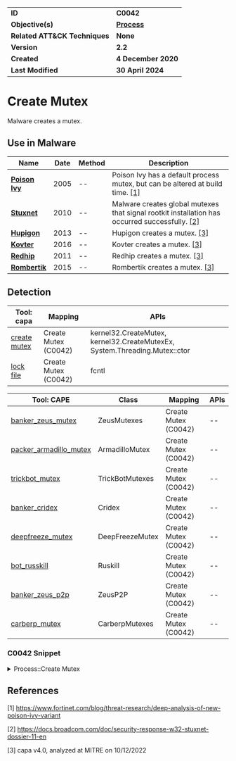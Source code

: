 <table>
<tr>
<td><b>ID</b></td>
<td><b>C0042</b></td>
</tr>
<tr>
<td><b>Objective(s)</b></td>
<td><b><a href="../process">Process</a></b></td>
</tr>
<tr>
<td><b>Related ATT&CK Techniques</b></td>
<td><b>None</b></td>
</tr>
<tr>
<td><b>Version</b></td>
<td><b>2.2</b></td>
</tr>
<tr>
<td><b>Created</b></td>
<td><b>4 December 2020</b></td>
</tr>
<tr>
<td><b>Last Modified</b></td>
<td><b>30 April 2024</b></td>
</tr>
</table>


# Create Mutex

Malware creates a mutex. 

## Use in Malware

|Name|Date|Method|Description|
|---|---|---|---|
|[**Poison Ivy**](../../xample-malware/poison-ivy.md)|2005|--|Poison Ivy has a default process mutex, but can be altered at build time. [[1]](#1)|
|[**Stuxnet**](../../xample-malware/stuxnet.md)|2010|--|Malware creates global mutexes that signal rootkit installation has occurred successfully. [[2]](#2)|
|[**Hupigon**](../../xample-malware/hupigon.md)|2013|--|Hupigon creates a mutex. [[3]](#3)|
|[**Kovter**](../../xample-malware/kovter.md)|2016|--|Kovter creates a mutex. [[3]](#3)|
|[**Redhip**](../../xample-malware/redhip.md)|2011|--|Redhip creates a mutex. [[3]](#3)|
|[**Rombertik**](../../xample-malware/rombertik.md)|2015|--|Rombertik creates a mutex. [[3]](#3)|

## Detection

|Tool: capa|Mapping|APIs|
|---|---|---|
|[create mutex](https://github.com/mandiant/capa-rules/blob/master/host-interaction/mutex/create-mutex.yml)|Create Mutex (C0042)|kernel32.CreateMutex, kernel32.CreateMutexEx, System.Threading.Mutex::ctor|
|[lock file](https://github.com/mandiant/capa-rules/blob/master/host-interaction/mutex/lock-file.yml)|Create Mutex (C0042)|fcntl|

|Tool: CAPE|Class|Mapping|APIs|
|---|---|---|---|
|[banker_zeus_mutex](https://github.com/CAPESandbox/community/tree/master/modules/signatures/windows/banker_zeus_mutex.py)|ZeusMutexes|Create Mutex (C0042)|--|
|[packer_armadillo_mutex](https://github.com/CAPESandbox/community/tree/master/modules/signatures/windows/packer_armadillo_mutex.py)|ArmadilloMutex|Create Mutex (C0042)|--|
|[trickbot_mutex](https://github.com/CAPESandbox/community/tree/master/modules/signatures/windows/trickbot_mutex.py)|TrickBotMutexes|Create Mutex (C0042)|--|
|[banker_cridex](https://github.com/CAPESandbox/community/tree/master/modules/signatures/windows/banker_cridex.py)|Cridex|Create Mutex (C0042)|--|
|[deepfreeze_mutex](https://github.com/CAPESandbox/community/tree/master/modules/signatures/windows/deepfreeze_mutex.py)|DeepFreezeMutex|Create Mutex (C0042)|--|
|[bot_russkill](https://github.com/CAPESandbox/community/tree/master/modules/signatures/windows/bot_russkill.py)|Ruskill|Create Mutex (C0042)|--|
|[banker_zeus_p2p](https://github.com/CAPESandbox/community/tree/master/modules/signatures/windows/banker_zeus_p2p.py)|ZeusP2P|Create Mutex (C0042)|--|
|[carberp_mutex](https://github.com/CAPESandbox/community/tree/master/modules/signatures/windows/carberp_mutex.py)|CarberpMutexes|Create Mutex (C0042)|--|

### C0042 Snippet
<details>
<summary> Process::Create Mutex </summary>
SHA256: 0b8e662e7e595ef56396a298c367b74721d66591d856e8a8241fcdd60d08373c
Location: 0x402A1E
<pre>
push    eax     ; name of mutex
push    0x0     ; if the thread that creates the mutex owns it (false, in this case)
push    0x0     ; optional security descriptor set to NULL, so default security descriptor will be used
call    dword ptr [->KERNEL32.DLL::CreateMutexW]        ; call function to create mutex
</pre>
</details>

## References

<a name="1">[1]</a> https://www.fortinet.com/blog/threat-research/deep-analysis-of-new-poison-ivy-variant

<a name="2">[2]</a> https://docs.broadcom.com/doc/security-response-w32-stuxnet-dossier-11-en

<a name="3">[3]</a> capa v4.0, analyzed at MITRE on 10/12/2022
